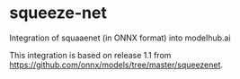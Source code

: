 # squeeze-net
Integration of squaaenet (in ONNX format) into modelhub.ai

This integration is based on release 1.1 from https://github.com/onnx/models/tree/master/squeezenet.
